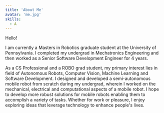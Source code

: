 ```yaml
---
title: 'About Me'
avatar: 'me.jpg'
skills:
  - A
---
```


Hello!

I am currently a Masters in Robotics graduate student at the University of Pennsylvania. I completed my undergrad in Mechatronics Engineering and then worked as a Senior Software Development Engineer for 4 years.

As a CS Professional and a ROBO grad student, my primary interest lies in field of Autonomous Robots, Computer Vision, Machine Learning and Software Development. I designed and developed a semi-autonomous mobile robot from scratch during my undergrad, wherein I worked on the mechanical, electrical and computational aspects of a mobile robot. I hope to develop more robust solutions for mobile robots enabling them to accomplish a variety of tasks. Whether for work or pleasure, I enjoy exploring ideas that leverage technology to enhance people's lives.
